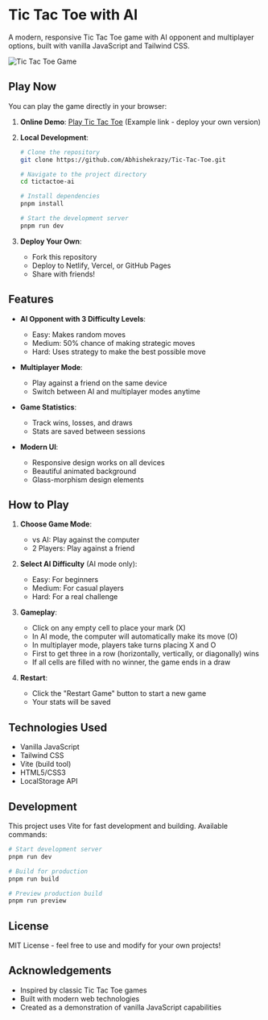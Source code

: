 # Tic Tac Toe with AI

A modern, responsive Tic Tac Toe game with AI opponent and multiplayer options, built with vanilla JavaScript and Tailwind CSS.

![Tic Tac Toe Game]([https://i.imgur.com/example.png](https://a.imglink.io/SqQSZ.png))

## Play Now

You can play the game directly in your browser:

1. **Online Demo**: [Play Tic Tac Toe](https://tictactoe-ai-game.netlify.app) (Example link - deploy your own version)

2. **Local Development**:
   ```bash
   # Clone the repository
   git clone https://github.com/Abhishekrazy/Tic-Tac-Toe.git
   
   # Navigate to the project directory
   cd tictactoe-ai
   
   # Install dependencies
   pnpm install
   
   # Start the development server
   pnpm run dev
   ```

3. **Deploy Your Own**:
   - Fork this repository
   - Deploy to Netlify, Vercel, or GitHub Pages
   - Share with friends!

## Features

- **AI Opponent with 3 Difficulty Levels**:
  - Easy: Makes random moves
  - Medium: 50% chance of making strategic moves
  - Hard: Uses strategy to make the best possible move

- **Multiplayer Mode**:
  - Play against a friend on the same device
  - Switch between AI and multiplayer modes anytime

- **Game Statistics**:
  - Track wins, losses, and draws
  - Stats are saved between sessions

- **Modern UI**:
  - Responsive design works on all devices
  - Beautiful animated background
  - Glass-morphism design elements

## How to Play

1. **Choose Game Mode**:
   - vs AI: Play against the computer
   - 2 Players: Play against a friend

2. **Select AI Difficulty** (AI mode only):
   - Easy: For beginners
   - Medium: For casual players
   - Hard: For a real challenge

3. **Gameplay**:
   - Click on any empty cell to place your mark (X)
   - In AI mode, the computer will automatically make its move (O)
   - In multiplayer mode, players take turns placing X and O
   - First to get three in a row (horizontally, vertically, or diagonally) wins
   - If all cells are filled with no winner, the game ends in a draw

4. **Restart**:
   - Click the "Restart Game" button to start a new game
   - Your stats will be saved

## Technologies Used

- Vanilla JavaScript
- Tailwind CSS
- Vite (build tool)
- HTML5/CSS3
- LocalStorage API

## Development

This project uses Vite for fast development and building. Available commands:

```bash
# Start development server
pnpm run dev

# Build for production
pnpm run build

# Preview production build
pnpm run preview
```

## License

MIT License - feel free to use and modify for your own projects!

## Acknowledgements

- Inspired by classic Tic Tac Toe games
- Built with modern web technologies
- Created as a demonstration of vanilla JavaScript capabilities

